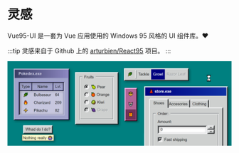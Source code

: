 # 灵感

Vue95-UI 是一套为 Vue 应用使用的 Windows 95 风格的 UI 组件库。❤

:::tip
灵感来自于 Github 上的 [arturbien/React95](https://github.com/arturbien/React95) 项目。
:::

![](./introduction.png)
